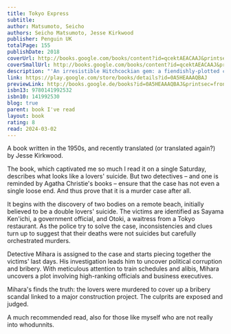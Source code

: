 ```yaml
---  
title: Tokyo Express  
subtitle:   
author: Matsumoto, Seicho  
authors: Seicho Matsumoto, Jesse Kirkwood  
publisher: Penguin UK  
totalPage: 155  
publishDate: 2018  
coverUrl: http://books.google.com/books/content?id=qcektAEACAAJ&printsec=frontcover&img=1&zoom=1&source=gbs_api  
coverSmallUrl: http://books.google.com/books/content?id=qcektAEACAAJ&printsec=frontcover&img=1&zoom=5&source=gbs_api  
description: "'An irresistible Hitchcockian gem: a fiendishly-plotted crime novel told in crisp, elegant prose' Paula Hawkins, author of The Girl on the Train 'Matsumoto was Japan's Agatha Christie' Laura Hackett, The Sunday Times 'It was a puzzle with no solution. But he did not lose heart.' In a rocky cove in the bay of Hakata, the bodies of a young and beautiful couple are discovered. Stood in the coast's wind and cold, the police see nothing to investigate: the flush of the couple's cheeks speaks clearly of cyanide, of a lovers' suicide. But in the eyes of two men, Torigai Jutaro, a senior detective, and Kiichi Mihara, a young gun from Tokyo, something is not quite right. Together, they begin to pick at the knot of a unique and calculated crime... Now widely available in English for the first time, Tokyo Express is celebrated around the world as Seicho Matsumoto's masterpiece - and as one of the most fiendish puzzles ever written."  
link: https://play.google.com/store/books/details?id=0A5HEAAAQBAJ  
previewLink: http://books.google.de/books?id=0A5HEAAAQBAJ&printsec=frontcover&dq=tokyo+express&hl=&as_pt=BOOKS&cd=2&source=gbs_api  
isbn13: 9780141992532  
isbn10: 141992530  
blog: true  
parent: book I've read  
layout: book  
rating: 8  
read: 2024-03-02  
---  
```

  
A book written in the 1950s, and recently translated (or translated again?) by Jesse Kirkwood.  
  
The book, which captivated me so much I read it on a single Saturday, describes what looks like a lovers' suicide. But two detectives – and one is reminded by Agatha Christie's books – ensure that the case has not even a single loose end. And thus prove that it is a murder case after all.  
  
It begins with the discovery of two bodies on a remote beach, initially believed to be a double lovers' suicide. The victims are identified as Sayama Ken'ichi, a government official, and Otoki, a waitress from a Tokyo restaurant. As the police try to solve the case, inconsistencies and clues turn up to suggest that their deaths were not suicides but carefully orchestrated murders.  
  
Detective Mihara is assigned to the case and starts piecing together the victims' last days. His investigation leads him to uncover political corruption and bribery. With meticulous attention to train schedules and alibis, Mihara uncovers a plot involving high-ranking officials and business executives.  
  
Mihara's finds the truth: the lovers were murdered to cover up a bribery scandal linked to a major construction project. The culprits are exposed and judged.  
  
A much recommended read, also for those like myself who are not really into whodunnits. 